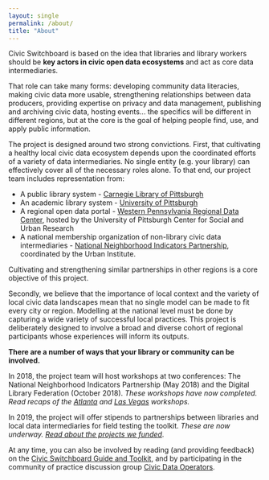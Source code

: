 ```yaml
---
layout: single 
permalink: /about/
title: "About"
---
```

Civic Switchboard is based on the idea that libraries and library workers should be __key actors in civic open data ecosystems__ and act as core data intermediaries. 

That role can take many forms: developing community data literacies, making civic data more usable, strengthening relationships between data producers, providing expertise on privacy and data management, publishing and archiving civic data, hosting events... the specifics will be different in different regions, but at the core is the goal of helping people find, use, and apply public information.

The project is designed around two strong convictions. First, that cultivating a healthy local civic data ecosystem depends upon the coordinated efforts of a variety of data intermediaries. No single entity (e.g. your library) can effectively cover all of the necessary roles alone. To that end, our project team includes representation from:
*  A public library system - [Carnegie Library of Pittsburgh](http://carnegielibrary.org)
*  An academic library system - [University of Pittsburgh](http://www.library.pitt.edu/) 
*  A regional open data portal -  [Western Pennsylvania Regional Data Center](http://wprdc.org), hosted by the University of Pittsburgh Center for Social and Urban Research
*  A national membership organization of non-library civic data intermediaries - [National Neighborhood Indicators Partnership](http://www.neighborhoodindicators.org), coordinated by the Urban Institute. 

Cultivating and strengthening similar partnerships in other regions is a core objective of this project.



Secondly, we believe that the importance of local context and the variety of local civic data landscapes mean that no single model can be made to fit every city or region. Modelling at the national level must be done by capturing a wide variety of successful local practices. This project is deliberately designed to involve a broad and diverse cohort of regional participants whose experiences will inform its outputs.


__There are a number of ways that your library or community can be involved.__

In 2018, the project team will host workshops at two conferences: The National Neighborhood Indicators Partnership (May 2018) and the Digital Library Federation (October 2018). *These workshops have now completed. Read recaps of the [Atlanta](/post_8/) and [Las Vegas](/post_12/) workshops.* 

In 2019, the project will offer stipends to partnerships between libraries and local data intermediaries for field testing the toolkit. *These are now underway. [Read about the projects we funded](/post_13/)*.

At any time, you can also be involved by reading (and providing feedback) on the [Civic Switchboard Guide and Toolkit](https://civic-switchboard.gitbook.io/guide/), and by participating in the community of practice discussion group [Civic Data Operators](https://groups.google.com/forum/#!forum/civic-data-operators/join).
